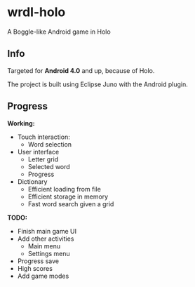 wrdl-holo
=========

A Boggle-like Android game in Holo

Info
----

Targeted for **Android 4.0** and up, because of Holo.

The project is built using Eclipse Juno with the Android plugin.

Progress
--------

**Working:**
-	Touch interaction:
	-	Word selection
-	User interface
	-	Letter grid
	-	Selected word
	-	Progress
-	Dictionary
	-	Efficient loading from file
	-	Efficient storage in memory
	-	Fast word search given a grid

**TODO:**
-	Finish main game UI
-	Add other activities
	-	Main menu
	-	Settings menu
-	Progress save
-	High scores
-	Add game modes